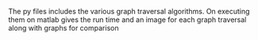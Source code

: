 The py files includes the various graph traversal algorithms. On executing them on matlab gives the run time and an image for each graph traversal along with graphs for comparison
